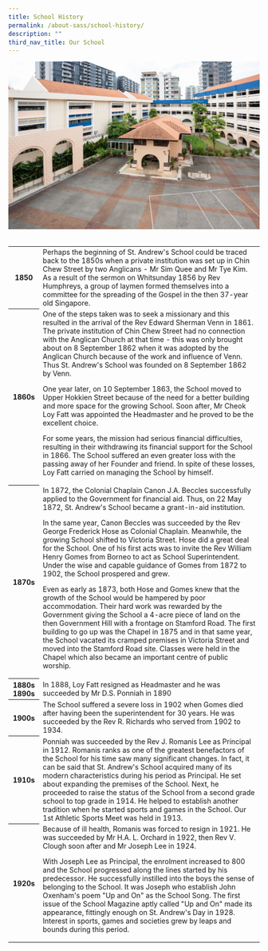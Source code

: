 ```yaml
---
title: School History
permalink: /about-sass/school-history/
description: ""
third_nav_title: Our School
---
```

![](/images/About%20SASS%20-_%20Our%20School%20History.jpg)
<br>
<br>

<table>
	<tr>
	<th>1850</th>
	<td>Perhaps the beginning of St. Andrew's School could be traced back to the 1850s when a private institution was set up in Chin Chew Street by two Anglicans - Mr Sim Quee and Mr Tye Kim. As a result of the sermon on Whitsunday 1856 by Rev Humphreys, a group of laymen formed themselves into a committee for the spreading of the Gospel in the then 37-year old Singapore.</td>
	</tr>
  <tr>
  <th>1860s</th> 
	<td>One of the steps taken was to seek a missionary and this resulted in the arrival of the Rev Edward Sherman Venn in 1861. The private institution of Chin Chew Street had no connection with the Anglican Church at that time - this was only brought about on 8 September 1862 when it was adopted by the Anglican Church because of the work and influence of Venn. Thus St. Andrew's School was founded on 8 September 1862 by Venn.  
  
One year later, on 10 September 1863, the School moved to Upper Hokkien Street because of the need for a better building and more space for the growing School. Soon after, Mr Cheok Loy Fatt was appointed the Headmaster and he proved to be the excellent choice.  
  
For some years, the mission had serious financial difficulties, resulting in their withdrawing its financial support for the School in 1866. The School suffered an even greater loss with the passing away of her Founder and friend. In spite of these losses, Loy Fatt carried on managing the School by himself.</td>
	</tr>
  <tr>
	<th>1870s</th>
  <td>In 1872, the Colonial Chaplain Canon J.A. Beccles successfully applied to the Government for financial aid. Thus, on 22 May 1872, St. Andrew's School became a grant-in-aid institution.

In the same year, Canon Beccles was succeeded by the Rev George Frederick Hose as Colonial Chaplain. Meanwhile, the growing School shifted to Victoria Street. Hose did a great deal for the School. One of his first acts was to invite the Rev William Henry Gomes from Borneo to act as School Superintendent. Under the wise and capable guidance of Gomes from 1872 to 1902, the School prospered and grew.
		
Even as early as 1873, both Hose and Gomes knew that the growth of the School would be hampered by poor accommodation. Their hard work was rewarded by the Government giving the School a 4-acre piece of land on the then Government Hill with a frontage on Stamford Road. The first building to go up was the Chapel in 1875 and in that same year, the School vacated its cramped premises in Victoria Street and moved into the Stamford Road site. Classes were held in the Chapel which also became an important centre of public worship.
</td>
	</tr>
	<tr>
	<th>1880s 1890s</th>
  <td>In 1888, Loy Fatt resigned as Headmaster and he was succeeded by Mr D.S. Ponniah in 1890
</td>
	</tr>
		<tr>
	<th>1900s</th>
  <td>
		The School suffered a severe loss in 1902 when Gomes died after having been the superintendent for 30 years. He was succeeded by the Rev R. Richards who served from 1902 to 1934.
</td>
	</tr>
	<tr>
	<th>1910s</th>
  <td>
		Ponniah was succeeded by the Rev J. Romanis Lee as Principal in 1912. Romanis ranks as one of the greatest benefactors of the School for his time saw many significant changes. In fact, it can be said that St. Andrew's School acquired many of its modern characteristics during his period as Principal. He set about expanding the premises of the School. Next, he proceeded to raise the status of the School from a second grade school to top grade in 1914. He helped to establish another tradition when he started sports and games in the School. Our 1st Athletic Sports Meet was held in 1913.
</td>
	</tr>
		<tr>
	<th>1920s</th>
    <td> Because of ill health, Romanis was forced to resign in 1921. He was succeeded by Mr H.A. L. Orchard in 1922, then Rev V. Clough soon after and Mr Joseph Lee in 1924.

With Joseph Lee as Principal, the enrolment increased to 800 and the School progressed along the lines started by his predecessor. He successfully instilled into the boys the sense of belonging to the School. It was Joseph who establish John Oxenham's poem "Up and On" as the School Song. The first issue of the School Magazine aptly called "Up and On" made its appearance, fittingly enough on St. Andrew's Day in 1928. Interest in sports, games and societies grew by leaps and bounds during this period. </td>
	</tr>
</table>